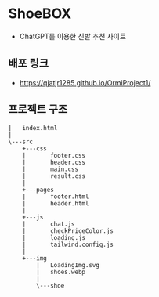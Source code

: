 # ShoeBOX
- ChatGPT를 이용한 신발 추천 사이트  

## 배포 링크
- https://qjatjr1285.github.io/OrmiProject1/

## 프로젝트 구조
```shell
|   index.html
|
\---src
    +---css
    |       footer.css
    |       header.css
    |       main.css
    |       result.css
    |
    +---pages
    |       footer.html
    |       header.html
    |
    +---js
    |       chat.js
    |       checkPriceColor.js
    |       loading.js
    |       tailwind.config.js
    |
    +---img
        |   LoadingImg.svg
        |   shoes.webp
        |
        \---shoe
```